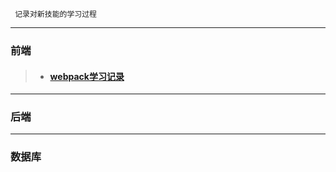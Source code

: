 ```
 记录对新技能的学习过程
```
---

### 前端
> - #### [webpack学习记录](https://github.com/yancongcong1/study-log/tree/master/webpack)

---

### 后端

---

### 数据库